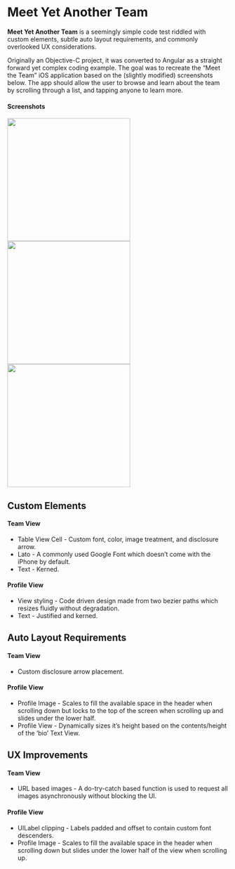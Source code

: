 Meet Yet Another Team
======
**Meet Yet Another Team** is a seemingly simple code test riddled with custom elements, subtle auto layout requirements, and commonly overlooked UX considerations.

Originally an Objective-C project, it was converted to Angular as a straight forward yet complex coding example. The goal was to recreate the “Meet the Team” iOS application based on the (slightly modified) screenshots below. The app should allow the user to browse and learn about the team by scrolling through a list, and tapping anyone to learn more.

#### Screenshots
<img src="https://78.media.tumblr.com/dedbb80edd2105f99cff0598de66a2ba/tumblr_oxna9azl5B1qbkxdyo1_540.png" width="280"/>    <img src="https://78.media.tumblr.com/0ebd4b92a5795bc8074f5e21dbb4ce0f/tumblr_oxna9azl5B1qbkxdyo2_540.png" width="280"/>    <img src="https://78.media.tumblr.com/c61733658d1da41f28b95d47dd16c091/tumblr_oxna9azl5B1qbkxdyo3_540.png" width="280"/>

## Custom Elements
#### Team View
* Table View Cell - Custom font, color, image treatment, and disclosure arrow.
* Lato - A commonly used Google Font which doesn’t come with the iPhone by default.
* Text - Kerned.

#### Profile View
* View styling - Code driven design made from two bezier paths which resizes fluidly without degradation.
* Text - Justified and kerned.

## Auto Layout Requirements
#### Team View
* Custom disclosure arrow placement.

#### Profile View
* Profile Image - Scales to fill the available space in the header when scrolling down but locks to the top of the screen when scrolling up and slides under the lower half.
* Profile View - Dynamically sizes it’s height based on the contents/height of the ‘bio’ Text View.

## UX Improvements
#### Team View
* URL based images - A do-try-catch based function is used to request all images asynchronously without blocking the UI.

#### Profile View
* UILabel clipping - Labels padded and offset to contain custom font descenders.
* Profile Image - Scales to fill the available space in the header when scrolling down but slides under the lower half of the view when scrolling up.
